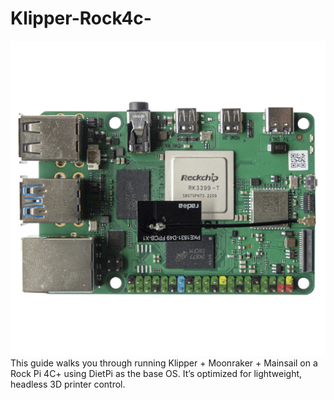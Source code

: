 # Klipper-Rock4c-
![Rock 4C+](Assets/rock4c+.jpg)
This guide walks you through running Klipper + Moonraker + Mainsail on a Rock Pi 4C+ using DietPi as the base OS. It’s optimized for lightweight, headless 3D printer control.
